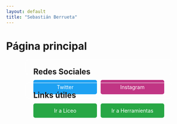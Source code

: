 ```yaml
---
layout: default
title: "Sebastián Berrueta"
---
```


<style>
  .container-wrapper {
    display: flex;
    justify-content: center; /* Centra los recuadros horizontalmente */
    gap: 20px; /* Espacio entre los recuadros */
    flex-wrap: wrap; /* Permite que los recuadros se envuelvan si no caben en una fila */
  }

  .custom-container {
    background-color: transparent; /* Fondo transparente */
    border: 2px solid rgba(255, 255, 255, 0.5); /* Borde negro con 50% de opacidad */
    border-radius: 10px;
    padding: 20px;
    max-width: 400px; /* Ancho máximo del recuadro */
    width: 100%; /* Ancho completo dentro del contenedor */
    box-sizing: border-box; /* Incluye padding y border en el ancho total */
    height: 40px;
  }

  .custom-container h2 {
    margin-top: 0; /* Elimina el margen superior de los títulos */
    margin-bottom: 10px; /* Espacio debajo del título */
  }

  .social-links, .useful-links {
    display: flex; /* Usa flexbox para alinear los botones */
    flex-wrap: wrap; /* Permite que los botones se ajusten a la siguiente línea si es necesario */
    gap: 10px; /* Espacio entre los botones */
    margin: 0; /* Elimina el margen por defecto */
    padding: 0; /* Elimina el padding por defecto */
  }

  .social-btn, .useful-btn {
    flex: 1; /* Hace que los botones ocupen el mismo ancho */
    text-align: center; /* Centra el texto dentro del botón */
    padding: 10px 15px; /* Ajusta el padding del botón */
    border: 1px solid transparent; /* Asegura que el botón tenga borde pero no sea visible */
    border-radius: 5px; /* Bordes redondeados para los botones */
    text-decoration: none; /* Elimina el subrayado del enlace */
    color: #fff; /* Color del texto del botón */
    background-color: #007bff; /* Color de fondo del botón, puedes ajustar según el diseño */
  }

  .social-btn.twitter {
    background-color: #1da1f2; /* Color específico para el botón de Twitter */
  }

  .social-btn.instagram {
    background-color: #c13584; /* Color específico para el botón de Instagram */
  }

  .useful-btn.main-btn {
    background-color: #28a745; /* Color específico para los botones principales */
  }
</style>

# Página principal

<div class="container-wrapper">
  <div class="custom-container">
    <h2>Redes Sociales</h2>
    <div class="social-links">
      <a href="https://twitter.com/berruetx" class="social-btn twitter">Twitter</a>
      <a href="https://instagram.com/berruetx" class="social-btn instagram">Instagram</a>
    </div>
  </div>

  <div class="custom-container">
    <h2>Links útiles</h2>
    <div class="useful-links">
      <a href="https://liceo.berrueta.xyz" class="useful-btn main-btn">Ir a Liceo</a>
      <a href="https://tools.berrueta.xyz" class="useful-btn main-btn">Ir a Herramientas</a>
    </div>
  </div>
</div>